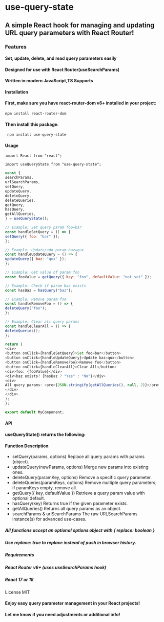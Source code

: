# use-query-state

## A simple React hook for managing and updating URL query parameters with React Router!

### Features

#### Set, update, delete, and read query parameters easily

#### Designed for use with React Router(useSearchParams)

#### Written in modern JavaScript,TS Supports

#### Installation

#### First, make sure you have react-router-dom v6+ installed in your project:

`npm install react-router-dom`

#### Then install this package:

` npm install use-query-state`

#### Usage

`import React from "react";`

`import useQueryState from "use-query-state";`

```js const MyComponent = () => {
const {
searchParams,
urlSearchParams,
setQuery,
updateQuery,
deleteQuery,
deleteQueries,
getQuery,
hasQuery,
getAllQueries,
} = useQueryState();

// Example: Set query param foo=bar
const handleSetQuery = () => {
setQuery({ foo: "bar" });
};

// Example: Update/add param baz=qux
const handleUpdateQuery = () => {
updateQuery({ baz: "qux" });
};

// Example: Get value of param foo
const fooValue = getQuery({ key: "foo", defaultValue: "not set" });

// Example: Check if param baz exists
const hasBaz = hasQuery("baz");

// Example: Remove param foo
const handleRemoveFoo = () => {
deleteQuery("foo");
};

// Example: Clear all query params
const handleClearAll = () => {
deleteQueries();
};

return (
<div>
<button onClick={handleSetQuery}>Set foo=bar</button>
<button onClick={handleUpdateQuery}>Update baz=qux</button>
<button onClick={handleRemoveFoo}>Remove foo</button>
<button onClick={handleClearAll}>Clear All</button>
<div>foo: {fooValue}</div>
<div>baz exists? {hasBaz ? "Yes" : "No"}</div>
<div>
All query params: <pre>{JSON.stringify(getAllQueries(), null, 2)}</pre>
</div>
</div>
);
};

export default MyComponent;
```

#### API

#### useQueryState() returns the following:

#### Function Description

- setQuery(params, options) Replace all query params with params (object).
- updateQuery(newParams, options) Merge new params into existing ones.
- deleteQuery(paramKey, options) Remove a specific query parameter.
- deleteQueries(paramKeys, options) Remove multiple query parameters; if paramKeys empty, remove all.
- getQuery({ key, defaultValue }) Retrieve a query param value with optional default.
- hasQuery(key) Returns true if the given parameter exists.
- getAllQueries() Returns all query params as an object.
- searchParams & urlSearchParams The raw URLSearchParams instance(s) for advanced use-cases.

##### All functions accept an optional options object with { replace: boolean }

##### Use replace: true to replace instead of push in browser history.

##### Requirements

##### React Router v6+ (uses useSearchParams hook)

##### React 17 or 18

License
MIT

#### Enjoy easy query parameter management in your React projects!

#### Let me know if you need adjustments or additional info!
